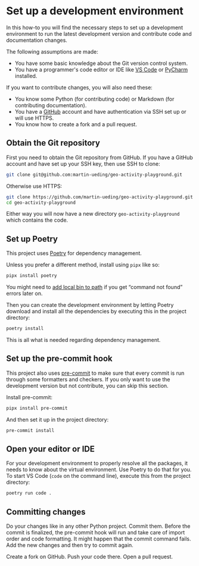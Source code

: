 # Set up a development environment

In this how-to you will find the necessary steps to set up a development environment to run the latest development version and contribute code and documentation changes.

The following assumptions are made:

- You have some basic knowledge about the Git version control system.
- You have a programmer's code editor or IDE like [VS Code](https://code.visualstudio.com/) or [PyCharm](https://www.jetbrains.com/pycharm/download/?section=linux) installed.

If you want to contribute changes, you will also need these:

- You know some Python (for contributing code) or Markdown (for contributing documentation).
- You have a [GitHub](https://github.com/) account and have authentication via SSH set up or will use HTTPS.
- You know how to create a fork and a pull request.

## Obtain the Git repository

First you need to obtain the Git repository from GitHub. If you have a GitHub account and have set up your SSH key, then use SSH to clone:

```bash
git clone git@github.com:martin-ueding/geo-activity-playground.git
```

Otherwise use HTTPS:

```bash
git clone https://github.com/martin-ueding/geo-activity-playground.git
cd geo-activity-playground
```

Either way you will now have a new directory `geo-activity-playground` which contains the code.

## Set up Poetry

This project uses [Poetry](https://python-poetry.org/) for dependency management.

Unless you prefer a different method, install using `pipx` like so:

```bash
pipx install poetry
```

You might need to [add local bin to path](add-local-bin-to-path.md) if you get “command not found” errors later on.

Then you can create the development environment by letting Poetry download and install all the dependencies by executing this in the project directory:

```bash
poetry install
```

This is all what is needed regarding dependency management.

## Set up the pre-commit hook

This project also uses [pre-commit](https://pre-commit.com/) to make sure that every commit is run through some formatters and checkers. If you only want to use the development version but not contribute, you can skip this section.

Install pre-commit:

```bash
pipx install pre-commit
```

And then set it up in the project directory:

```bash
pre-commit install
```

## Open your editor or IDE

For your development environment to properly resolve all the packages, it needs to know about the virtual environment. Use Poetry to do that for you. To start VS Code (`code` on the command line), execute this from the project directory:

```bash
poetry run code .
```

## Committing changes

Do your changes like in any other Python project. Commit them. Before the commit is finalized, the pre-commit hook will run and take care of import order and code formatting. It might happen that the commit command fails. Add the new changes and then try to commit again.

Create a fork on GitHub. Push your code there. Open a pull request.